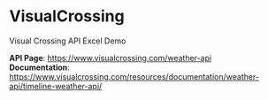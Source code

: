 # VisualCrossing
Visual Crossing API Excel Demo

**API Page**: https://www.visualcrossing.com/weather-api \
**Documentation**: https://www.visualcrossing.com/resources/documentation/weather-api/timeline-weather-api/
